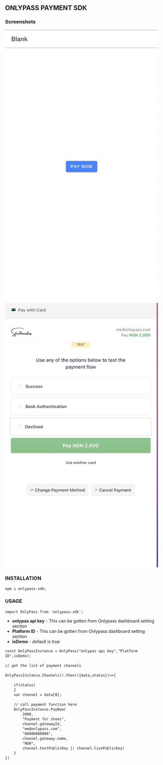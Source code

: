 ## ONLYPASS PAYMENT SDK
### Screenshots
![alt text](images/Screenshot1.png)
![alt text](images/Screenshot2.png)
### INSTALLATION
```
npm i onlypass-sdk;
```
### USAGE
```
import OnlyPass from 'onlypass-sdk';
```
- **onlypas api key** - This can be gotten from Onlypass dashboard setting section
- **Platform ID** - This can be gotten from Onlypass dashboard setting section
- **isDemo** - default is true
```
const OnlyPassInstance = OnlyPass("onlypas api key","Platform ID",isDemo);

// get the list of payment channels

OnlyPassInstance.Channels().then(({data,status})=>{
    
    if(status)
    {
    var channel = data[0];
    
    // call payment function here
    OnlyPassInstance.PayNow(
        2000,
        "Payment for shoes",
        channel.gatewayId,
        "me@onlypass.com",
        "08000000000",
        channel.gateway.name,
        "NGN",
        channel.testPublicKey || channel.livePublicKey)
    }
})
```
